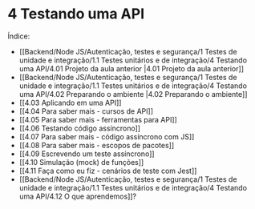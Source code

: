 # 4 Testando uma API

Índice:
- [[Backend/Node JS/Autenticação, testes e segurança/1 Testes de unidade e integração/1.1 Testes unitários e de integração/4 Testando uma API/4.01 Projeto da aula anterior |4.01 Projeto da aula anterior]]
- [[Backend/Node JS/Autenticação, testes e segurança/1 Testes de unidade e integração/1.1 Testes unitários e de integração/4 Testando uma API/4.02 Preparando o ambiente |4.02 Preparando o ambiente]]
- [[4.03 Aplicando em uma API]]
- [[4.04 Para saber mais - cursos de API]]
- [[4.05 Para saber mais - ferramentas para API]]
- [[4.06 Testando código assíncrono]]
- [[4.07 Para saber mais - código assíncrono com JS]]
- [[4.08 Para saber mais - escopos de pacotes]]
- [[4.09 Escrevendo um teste assíncrono]]
- [[4.10 Simulação (mock) de funções]]
- [[4.11 Faça como eu fiz - cenários de teste com Jest]]
- [[Backend/Node JS/Autenticação, testes e segurança/1 Testes de unidade e integração/1.1 Testes unitários e de integração/4 Testando uma API/4.12 O que aprendemos]]?